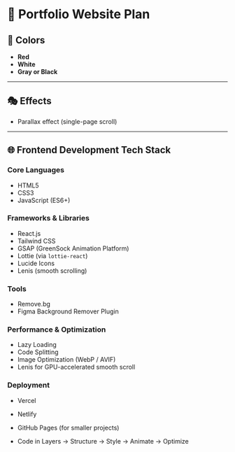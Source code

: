 # 🎨 Portfolio Website Plan

## 🌈 Colors

- **Red**
- **White**
- **Gray or Black**

---

## 🎭 Effects

- Parallax effect (single-page scroll)

---

## 🌐 Frontend Development Tech Stack

### **Core Languages**

- HTML5
- CSS3
- JavaScript (ES6+)

### **Frameworks & Libraries**

- React.js
- Tailwind CSS
- GSAP (GreenSock Animation Platform)
- Lottie (via `lottie-react`)
- Lucide Icons
- Lenis (smooth scrolling)

### **Tools**

- Remove.bg
- Figma Background Remover Plugin

### **Performance & Optimization**

- Lazy Loading
- Code Splitting
- Image Optimization (WebP / AVIF)
- Lenis for GPU-accelerated smooth scroll

### **Deployment**

- Vercel
- Netlify
- GitHub Pages (for smaller projects)

- Code in Layers → Structure → Style → Animate → Optimize
